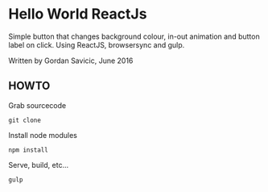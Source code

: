 # Hello World ReactJs

Simple button that changes background colour, in-out animation and button label on click. Using ReactJS, browsersync and gulp. 

Written by Gordan Savicic, June 2016

## HOWTO

Grab sourcecode 

```
git clone
```

Install node modules
```
npm install
```

Serve, build, etc...
```
gulp
```